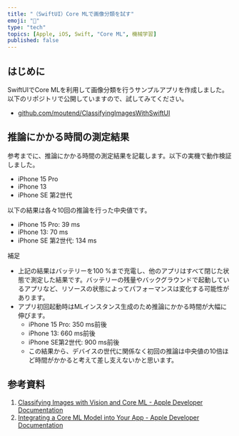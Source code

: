 ```yaml
---
title: "（SwiftUI）Core MLで画像分類を試す"
emoji: "🦁"
type: "tech"
topics: [Apple, iOS, Swift, "Core ML", 機械学習]
published: false
---
```

## はじめに

SwiftUIでCore MLを利用して画像分類を行うサンプルアプリを作成しました。以下のリポジトリで公開していますので、試してみてください。

- [github.com/moutend/ClassifyingImagesWithSwiftUI](https://github.com/moutend/ClassifyingImagesWithSwiftUI)

## 推論にかかる時間の測定結果

参考までに、推論にかかる時間の測定結果を記載します。以下の実機で動作検証しました。

- iPhone 15 Pro
- iPhone 13
- iPhone SE 第2世代

以下の結果は各々10回の推論を行った中央値です。

- iPhone 15 Pro: 39 ms
- iPhone 13: 70 ms
- iPhone SE 第2世代: 134 ms

補足

- 上記の結果はバッテリーを100 %まで充電し、他のアプリはすべて閉じた状態で測定した結果です。バッテリーの残量やバックグラウンドで起動しているアプリなど、リソースの状態によってパフォーマンスは変化する可能性があります。
- アプリ初回起動時はMLインスタンス生成のため推論にかかる時間が大幅に伸びます。
    - iPhone 15 Pro: 350 ms前後
    - iPhone 13: 660 ms前後
    - iPhone SE第2世代: 900 ms前後
    - この結果から、デバイスの世代に関係なく初回の推論は中央値の10倍ほど時間がかかると考えて差し支えないかと思います。

## 参考資料

1. [Classifying Images with Vision and Core ML - Apple Developer Documentation](https://developer.apple.com/documentation/coreml/model_integration_samples/classifying_images_with_vision_and_core_ml)
2. [Integrating a Core ML Model into Your App - Apple Developer Documentation](https://developer.apple.com/documentation/coreml/integrating-a-core-ml-model-into-your-app)

